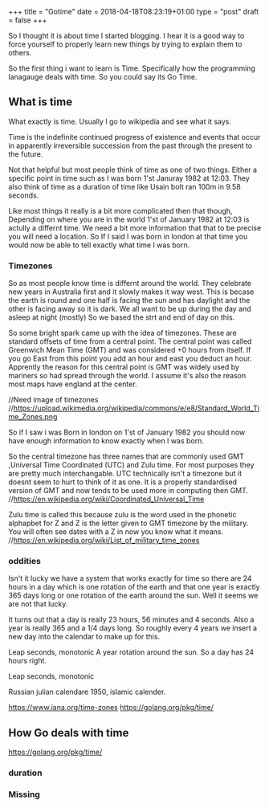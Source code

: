 +++
title = "Gotime"
date = 2018-04-18T08:23:19+01:00
type = "post"
draft = false
+++

So I thought it is about time I started blogging. I hear it is a good way to force yourself to properly learn new things by trying to explain them to others. 

So the first thing i want to learn is Time. Specifically how the programming lanagauge deals with time. So you could say its Go Time.

<h2>What is time</h2>

What exactly is time. Usually I go to wikipedia and see what it says.

Time is the indefinite continued progress of existence and events that occur in apparently irreversible succession from the past through the present to the future.

Not that helpful but most people think of time as one of two things. Either a specific point in time such as I was born 1'st Januray 1982 at 12:03. They also think of time as a duration of time like Usain bolt ran 100m in 9.58 seconds. 

Like most things it really is a bit more complicated then that though, Depending on where you are in the world 1'st of January 1982 at 12:03 is actully a differnt time. We need a bit more information that that to be precise you will need a location. So If I said I was born in london at that time you would now be able to tell exactly what time I was born.

<h3>Timezones</h3>

So as most people know time is differnt around the world. They celebrate new years in Australia first and it slowly makes it way west. This is becase the earth is round and one half is facing the sun and has daylight and the other is facing away so it is dark. We all want to be up during the day and asleep at night (mostly) So we based the strt and end of day on this.

So some bright spark came up with the idea of timezones. These are standard offsets of time from a central point. The central point was called Greenwich Mean Time (GMT) and was considered +0 hours from itself. If you go East from this point you add an hour and east you deduct an hour. Apprently the reason for this central point is GMT was widely used by mariners so had spread through the world. I assume it's also the reason most maps have england at the center.

//Need image of timezones
//https://upload.wikimedia.org/wikipedia/commons/e/e8/Standard_World_Time_Zones.png

So if I saw i was Born in london on 1'st of January 1982 you should now have enough information to know exactly when I was born.

So the central timezone has three names that are commonly used GMT ,Universal Time Coordinated (UTC) and Zulu time. For most purposes they are pretty much interchangable. UTC technically isn't a timezone but it doesnt seem to hurt to think of it as one. It is a properly standardised version of GMT and now tends to be used more in computing then GMT.
//https://en.wikipedia.org/wiki/Coordinated_Universal_Time

Zulu time is called this because zulu is the word used in the phonetic alphapbet for Z and Z is the letter given to GMT timezone by the military. You will often see dates with a Z in now you know what it means. 
//https://en.wikipedia.org/wiki/List_of_military_time_zones

<h3>oddities</h3>

Isn't it lucky we have a system that works exactly for time so there are 24 hours in a day which is one rotation of the earth and that one year is exactly 365 days long or one rotation of the earth around the sun. Well it seems we are not that lucky. 

It turns out that a day is really 23 hours, 56 minutes and 4 seconds. Also a year is really 365 and a 1/4 days long. So roughly every 4 years we insert a new day into the calendar to make up for this. 



Leap seconds, monotonic
A year rotation around the sun.
So a day has 24 hours right.

Leap seconds, monotonic


Russian julian calendare 1950, islamic calender.

https://www.iana.org/time-zones
https://golang.org/pkg/time/

<h2>How Go deals with time</h2>

https://golang.org/pkg/time/
<h3>duration</h3>
<h3>Missing</h3>



